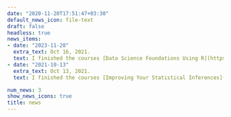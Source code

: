 ```yaml
---
date: "2020-11-20T17:51:47+03:30"
default_news_icon: file-text
draft: false
headless: true
news_items:
- date: "2023-11-20"
  extra_text: Oct 16, 2021.
  text: I finished the courses [Data Science Foundations Using R](https://www.coursera.org/account/accomplishments/specialization/YZL3AFSR4JMJ) in Coursera
- date: "2021-10-13"
  extra_text: Oct 13, 2021.
  text: I finished the courses [Improving Your Statistical Inferences](https://coursera.org/verify/BYPX7EN3SYM7) in Coursera

num_news: 3
show_news_icons: true
title: news
---
```

